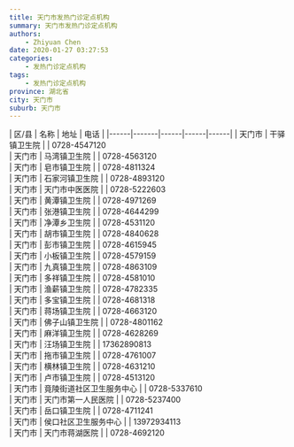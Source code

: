 ```yaml
---
title: 天门市发热门诊定点机构
summary: 天门市发热门诊定点机构
authors: 
    - Zhiyuan Chen
date: 2020-01-27 03:27:53
categories: 
    - 发热门诊定点机构
tags: 
    - 发热门诊定点机构
province: 湖北省
city: 天门市
suburb: 天门市
---
```


|  区/县  |  名称  |  地址  |  电话  |
|------|-------|------|------|------|
|  天门市  |  干驿镇卫生院  |    |  0728-4547120  
|  天门市  |  马湾镇卫生院  |    |  0728-4563120  
|  天门市  |  皂市镇卫生院  |    |  0728-4811324  
|  天门市  |  石家河镇卫生院  |    |  0728-4893120  
|  天门市  |  天门市中医医院  |    |  0728-5222603  
|  天门市  |  黄潭镇卫生院  |    |  0728-4971269  
|  天门市  |  张港镇卫生院  |    |  0728-4644299  
|  天门市  |  净潭乡卫生院  |    |  0728-4531120  
|  天门市  |  胡市镇卫生院  |    |  0728-4840628  
|  天门市  |  彭市镇卫生院  |    |  0728-4615945  
|  天门市  |  小板镇卫生院  |    |  0728-4579159  
|  天门市  |  九真镇卫生院  |    |  0728-4863109  
|  天门市  |  多祥镇卫生院  |    |  0728-4581010  
|  天门市  |  渔薪镇卫生院  |    |  0728-4782335  
|  天门市  |  多宝镇卫生院  |    |  0728-4681318  
|  天门市  |  蒋场镇卫生院  |    |  0728-4663120  
|  天门市  |  佛子山镇卫生院  |    |  0728-4801162  
|  天门市  |  麻洋镇卫生院  |    |  0728-4628269  
|  天门市  |  汪场镇卫生院  |    |  17362890813  
|  天门市  |  拖市镇卫生院  |    |  0728-4761007  
|  天门市  |  横林镇卫生院  |    |  0728-4631210  
|  天门市  |  卢市镇卫生院  |    |  0728-4513120  
|  天门市  |  竟陵街道社区卫生服务中心  |    |  0728-5337610  
|  天门市  |  天门市第一人民医院  |    |  0728-5237400  
|  天门市  |  岳口镇卫生院  |    |  0728-4711241  
|  天门市  |  侯口社区卫生服务中心  |    |  13972934113  
|  天门市  |  天门市蒋湖医院  |    |  0728-4692120  

